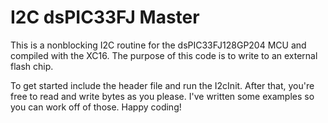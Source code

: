 # I2C dsPIC33FJ Master
This is a nonblocking I2C routine for the dsPIC33FJ128GP204 MCU and compiled with the XC16. The purpose of this code is to write to an external flash chip.

To get started include the header file and run the I2cInit. After that, you're free to read and write bytes as you please. I've written some examples so you can work off of those. Happy coding!
